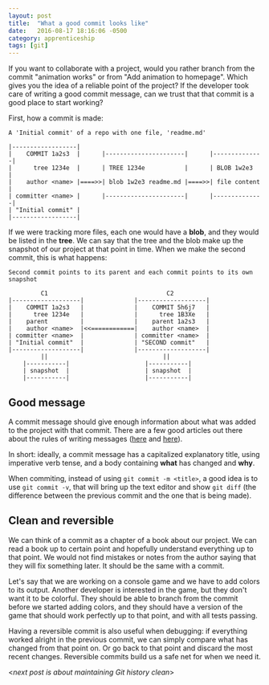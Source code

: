 ```yaml
---
layout: post
title:  "What a good commit looks like"
date:   2016-08-17 18:16:06 -0500
category: apprenticeship
tags: [git]
---
```


If you want to collaborate with a project, would you rather branch from the commit "animation works" or from "Add animation to homepage". Which gives you the idea of a reliable point of the project? If the developer took care of writing a good commit message, can we trust that that commit is a good place to start working? <!--more-->

First, how a commit is made:

```
A 'Initial commit' of a repo with one file, 'readme.md'

|------------------|          
|    COMMIT 1a2s3  |      |----------------------|      |--------------|
|      tree 1234e  |      | TREE 1234e           |      | BLOB 1w2e3   |
|    author <name> |====>>| blob 1w2e3 readme.md |====>>| file content |
| committer <name> |      |----------------------|      |--------------|
| "Initial commit" |
|------------------|
```

If we were tracking more files, each one would have a **blob**, and they would be listed in the **tree**. We can say that the tree and the blob make up the snapshot of our project at that point in time. When we make the second commit, this is what happens:

```
Second commit points to its parent and each commit points to its own snapshot

         C1                                 C2
|-------------------|              |-------------------|          
|    COMMIT 1a2s3   |              |    COMMIT 5h6j7   |
|      tree 1234e   |              |      tree 1B3Xe   |
|    parent         |              |    parent 1a2s3   |
|    author <name>  |<<============|    author <name>  |
| committer <name>  |              | committer <name>  |
| "Initial commit"  |              | "SECOND commit"   |
|-------------------|              |-------------------|
         ||                                ||
    |-----------|                     |-----------|                   
    | snapshot  |                     | snapshot  |
    |-----------|                     |-----------|
```

## Good message

A commit message should give enough information about what was added to the project with that commit. There are a few good articles out there about the rules of writing messages ([here](http://chris.beams.io/posts/git-commit/) and [here](http://tbaggery.com/2008/04/19/a-note-about-git-commit-messages.html)).

In short: ideally, a commit message has a capitalized explanatory title, using imperative verb tense, and a body containing **what** has changed and **why**.

When commiting, instead of using `git commit -m <title>`, a good idea is to use `git commit -v`, that will bring up the text editor and show `git diff` (the difference between the previous commit and the one that is being made).

## Clean and reversible

We can think of a commit as a chapter of a book about our project. We can read a book up to certain point and hopefully understand everything up to that point. We would not find mistakes or notes from the author saying that they will fix something later. It should be the same with a commit.

Let's say that we are working on a console game and we have to add colors to its output. Another developer is interested in the game, but they don't want it to be colorful. They should be able to branch from the commit before we started adding colors, and they should have a version of the game that should work perfectly up to that point, and with all tests passing.

Having a reversible commit is also useful when debugging: if everything worked alright in the previous commit, we can simply compare what has changed from that point on. Or go back to that point and discard the most recent changes. Reversible commits build us a safe net for when we need it.

<*next post is about maintaining Git history clean*>
